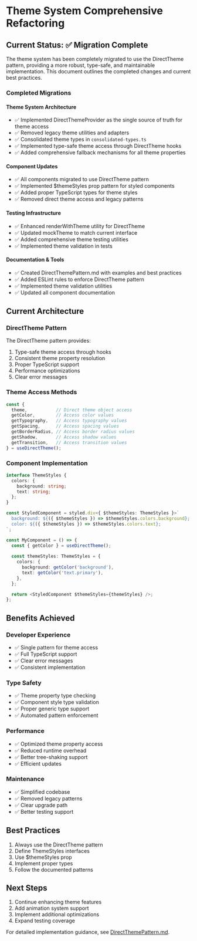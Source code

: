 # Theme System Comprehensive Refactoring

## Current Status: ✅ Migration Complete

The theme system has been completely migrated to use the DirectTheme pattern, providing a more robust, type-safe, and maintainable implementation. This document outlines the completed changes and current best practices.

### Completed Migrations

#### Theme System Architecture
- ✅ Implemented DirectThemeProvider as the single source of truth for theme access
- ✅ Removed legacy theme utilities and adapters
- ✅ Consolidated theme types in `consolidated-types.ts`
- ✅ Implemented type-safe theme access through DirectTheme hooks
- ✅ Added comprehensive fallback mechanisms for all theme properties

#### Component Updates
- ✅ All components migrated to use DirectTheme pattern
- ✅ Implemented $themeStyles prop pattern for styled components
- ✅ Added proper TypeScript types for theme styles
- ✅ Removed direct theme access and legacy patterns

#### Testing Infrastructure
- ✅ Enhanced renderWithTheme utility for DirectTheme
- ✅ Updated mockTheme to match current interface
- ✅ Added comprehensive theme testing utilities
- ✅ Implemented theme validation in tests

#### Documentation & Tools
- ✅ Created DirectThemePattern.md with examples and best practices
- ✅ Added ESLint rules to enforce DirectTheme pattern
- ✅ Implemented theme validation utilities
- ✅ Updated all component documentation

## Current Architecture

### DirectTheme Pattern
The DirectTheme pattern provides:
1. Type-safe theme access through hooks
2. Consistent theme property resolution
3. Proper TypeScript support
4. Performance optimizations
5. Clear error messages

### Theme Access Methods
```typescript
const {
  theme,           // Direct theme object access
  getColor,        // Access color values
  getTypography,   // Access typography values
  getSpacing,      // Access spacing values
  getBorderRadius, // Access border radius values
  getShadow,       // Access shadow values
  getTransition,   // Access transition values
} = useDirectTheme();
```

### Component Implementation
```typescript
interface ThemeStyles {
  colors: {
    background: string;
    text: string;
  };
}

const StyledComponent = styled.div<{ $themeStyles: ThemeStyles }>`
  background: ${({ $themeStyles }) => $themeStyles.colors.background};
  color: ${({ $themeStyles }) => $themeStyles.colors.text};
`;

const MyComponent = () => {
  const { getColor } = useDirectTheme();
  
  const themeStyles: ThemeStyles = {
    colors: {
      background: getColor('background'),
      text: getColor('text.primary'),
    },
  };

  return <StyledComponent $themeStyles={themeStyles} />;
};
```

## Benefits Achieved

### Developer Experience
- ✅ Single pattern for theme access
- ✅ Full TypeScript support
- ✅ Clear error messages
- ✅ Consistent implementation

### Type Safety
- ✅ Theme property type checking
- ✅ Component style type validation
- ✅ Proper generic type support
- ✅ Automated pattern enforcement

### Performance
- ✅ Optimized theme property access
- ✅ Reduced runtime overhead
- ✅ Better tree-shaking support
- ✅ Efficient updates

### Maintenance
- ✅ Simplified codebase
- ✅ Removed legacy patterns
- ✅ Clear upgrade path
- ✅ Better testing support

## Best Practices

1. Always use the DirectTheme pattern
2. Define ThemeStyles interfaces
3. Use $themeStyles prop
4. Implement proper types
5. Follow the documented patterns

## Next Steps

1. Continue enhancing theme features
2. Add animation system support
3. Implement additional optimizations
4. Expand testing coverage

For detailed implementation guidance, see [DirectThemePattern.md](./DirectThemePattern.md). 